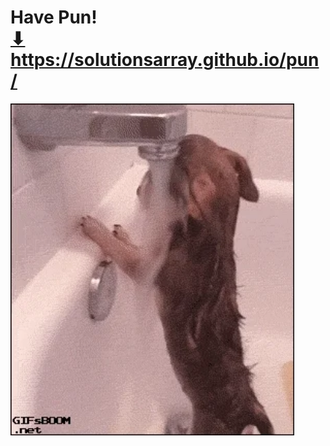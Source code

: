 # Have Pun! <br> <a href="https://solutionsarray.github.io/pun/" target="_blank">⬇</a> <br> <a href="https://solutionsarray.github.io/pun/" target="_blank">https://solutionsarray.github.io/pun/</a>
<p><img src="images/dog.webp" style="width: 90%;" alt="dog"></p>

